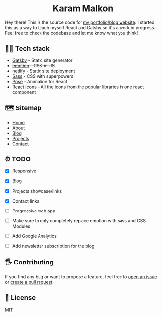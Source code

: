 <h1 align="center">
  Karam Malkon
</h1>

Hey there! This is the source code for [my portfolio/blog website](https://www.karammalkon.com/). I started this as a way to teach myself React and Gatsby so it's a work in progress. Feel free to check the codebase and let me know what you think!

## 👨‍💻 Tech stack

- [Gatsby](https://gatsbyjs.org/) - Static site generator
- ~~[emotion](https://emotion.sh) - CSS-in-JS~~
- [netlify](https://www.netlify.com/) - Static site deployment
- [Sass](https://sass-lang.com) - CSS with superpowers
- [Pose](https://popmotion.io/pose/) - Animation for React 
- [React Icons](https://react-icons.netlify.com/#/) - All the icons from the popular libraries in one react component

## 🗺 Sitemap

- [Home](https://www.karammalkon.com/)
- [About](https://www.karammalkon.com/about/)
- [Blog](https://www.karammalkon.com/blog/) 
- [Projects](https://www.karammalkon.com/projects/)
- [Contact](https://www.karammalkon.com/contact/)

## ⏰ TODO

- [x] Responsive
- [x] Blog
- [x] Projects showcase/links
- [x] Contact links
- [ ] Progressive web app
- [ ] Make sure to only completely replace emotion with sass and CSS Modules 
- [ ] Add Google Analytics
- [ ] Add newsletter subscription for the blog 


## 🖐 Contributing

If you find any bug or want to propose a feature, feel free to [open an issue](issues/new) or [create a pull request](pulls).

## 📎 License

[MIT](./LICENSE)
